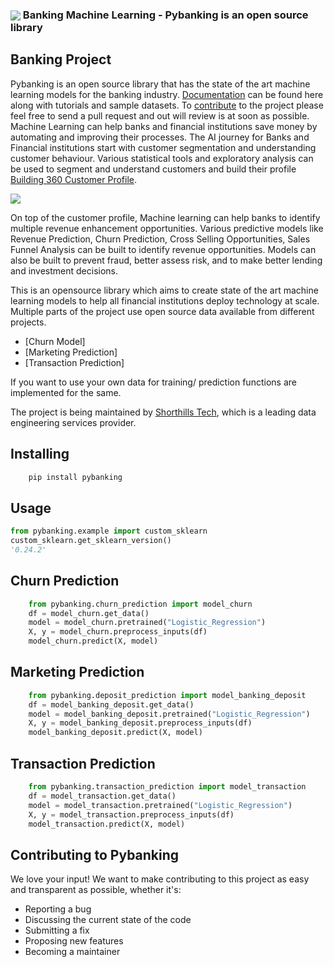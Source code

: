 <h3><img align="center" src="https://github.com/shorthillstech/Pybanking/blob/main/logo.png"> Banking Machine Learning - Pybanking is an open source library </h3>

## Banking Project
Pybanking is an open source library that has the state of the art machine learning models for the banking industry. [Documentation](https://pybanking.gitbook.io/pybanking-shorthillstech/) can be found here along with tutorials and sample datasets. To [contribute](https://github.com/shorthillstech/Pybanking/) to the project please feel free to send a pull request and out will review is at soon as possible. Machine Learning can help banks and financial institutions save money by automating and improving their processes. 
The AI journey for Banks and Financial institutions start with customer segmentation and understanding customer behaviour. Various statistical tools and exploratory analysis can be used to segment and understand customers and build their profile [Building 360 Customer Profile](https://towardsdatascience.com/enabling-data-ai-in-retail-banking-part-1-customer-analytics-journey-54a7ce7d2a81).

<img align="center" src="https://github.com/shorthillstech/Pybanking/blob/main/images/customer360.png">

On top of the customer profile, Machine learning can help banks to identify multiple revenue enhancement opportunities. Various predictive models like Revenue Prediction, Churn Prediction, Cross Selling Opportunities, Sales Funnel Analysis can be built to identify revenue opportunities. Models can also be built to prevent fraud, better assess risk, and to make better lending and investment decisions.

This is an opensource library which aims to create state of the art machine learning models to help all financial institutions deploy technology at scale. Multiple parts of the project use open source data available from different projects.
- [Churn Model]
- [Marketing Prediction]
- [Transaction Prediction]

If you want to use your own data for training/ prediction functions are implemented for the same.

The project is being maintained by [Shorthills Tech](https://www.shorthillstech.com/about), which is a leading data engineering services provider.

## Installing

```bash
    pip install pybanking
```

## Usage

```python
from pybanking.example import custom_sklearn
custom_sklearn.get_sklearn_version()
'0.24.2'
```

## Churn Prediction

```python
    from pybanking.churn_prediction import model_churn
    df = model_churn.get_data()
    model = model_churn.pretrained("Logistic_Regression")
    X, y = model_churn.preprocess_inputs(df)
    model_churn.predict(X, model)
```   

## Marketing Prediction


```python
    from pybanking.deposit_prediction import model_banking_deposit
    df = model_banking_deposit.get_data()
    model = model_banking_deposit.pretrained("Logistic_Regression")
    X, y = model_banking_deposit.preprocess_inputs(df)
    model_banking_deposit.predict(X, model)
```
    
## Transaction Prediction

```python
    from pybanking.transaction_prediction import model_transaction
    df = model_transaction.get_data()
    model = model_transaction.pretrained("Logistic_Regression")
    X, y = model_transaction.preprocess_inputs(df)
    model_transaction.predict(X, model)
```
## Contributing to Pybanking

We love your input! We want to make contributing to this project as easy and transparent as possible, whether it's:

- Reporting a bug
- Discussing the current state of the code
- Submitting a fix
- Proposing new features
- Becoming a maintainer

